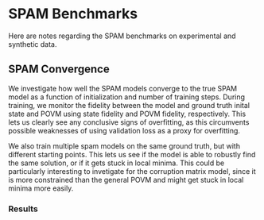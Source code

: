 # SPAM Benchmarks
Here are notes regarding the SPAM benchmarks on experimental and synthetic data.

## SPAM Convergence

We investigate how well the SPAM models converge to the true SPAM model as a function of initialization and number of training steps. During training, we monitor the fidelity between the model and ground truth inital state and POVM using state fidelity and POVM fidelity, respectively. This lets us clearly see any conclusive signs of overfitting, as this circumvents possible weaknesses of using validation loss as a proxy for overfitting.

We also train multiple spam models on the same ground truth, but with different starting points. This lets us see if the model is able to robustly find the same solution, or if it gets stuck in local minima. This could be particularly interesting to invetigate for the corruption matrix model, since it is more constrained than the general POVM and might get stuck in local minima more easily.

### Results